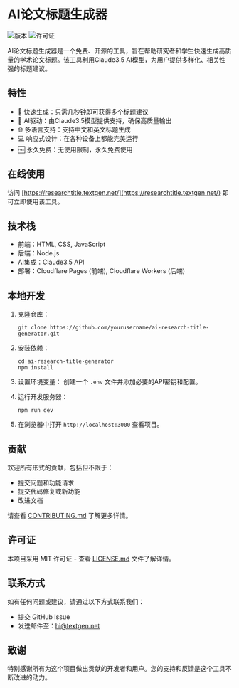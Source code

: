 # AI论文标题生成器

![版本](https://img.shields.io/badge/版本-1.0.0-blue.svg)
![许可证](https://img.shields.io/badge/许可证-MIT-green.svg)

AI论文标题生成器是一个免费、开源的工具，旨在帮助研究者和学生快速生成高质量的学术论文标题。该工具利用Claude3.5 AI模型，为用户提供多样化、相关性强的标题建议。

## 特性

- 🚀 快速生成：只需几秒钟即可获得多个标题建议
- 🧠 AI驱动：由Claude3.5模型提供支持，确保高质量输出
- 🌐 多语言支持：支持中文和英文标题生成
- 💻 响应式设计：在各种设备上都能完美运行
- 🆓 永久免费：无使用限制，永久免费使用

## 在线使用

访问 [https://researchtitle.textgen.net/](https://researchtitle.textgen.net/) 即可立即使用该工具。

## 技术栈

- 前端：HTML, CSS, JavaScript
- 后端：Node.js
- AI集成：Claude3.5 API
- 部署：Cloudflare Pages (前端), Cloudflare Workers (后端)

## 本地开发

1. 克隆仓库：
   ```
   git clone https://github.com/yourusername/ai-research-title-generator.git
   ```

2. 安装依赖：
   ```
   cd ai-research-title-generator
   npm install
   ```

3. 设置环境变量：
   创建一个 `.env` 文件并添加必要的API密钥和配置。

4. 运行开发服务器：
   ```
   npm run dev
   ```

5. 在浏览器中打开 `http://localhost:3000` 查看项目。

## 贡献

欢迎所有形式的贡献，包括但不限于：

- 提交问题和功能请求
- 提交代码修复或新功能
- 改进文档

请查看 [CONTRIBUTING.md](CONTRIBUTING.md) 了解更多详情。

## 许可证

本项目采用 MIT 许可证 - 查看 [LICENSE.md](LICENSE.md) 文件了解详情。

## 联系方式

如有任何问题或建议，请通过以下方式联系我们：

- 提交 GitHub Issue
- 发送邮件至：hi@textgen.net

## 致谢

特别感谢所有为这个项目做出贡献的开发者和用户。您的支持和反馈是这个工具不断改进的动力。
